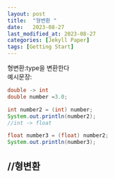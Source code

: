 ```yaml
---
layout: post  
title:  "형변환 "  
date:   2023-08-27  
last_modified_at: 2023-08-27  
categories: [Jekyll Paper]  
tags: [Getting Start]  
---
```

형변환:type을 변환한다  
예시문장:  

```java  
double -> int  
double number =3.0;  

int number2 = (int) number;  
System.out.println(number2);  
//int -> float

float number3 = (float) number2;  
System.out.println(number3);  
```

//형변환
---